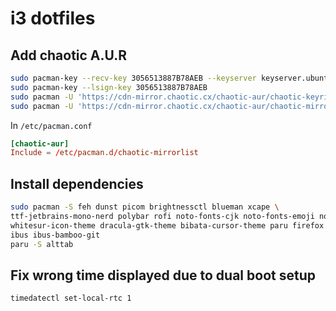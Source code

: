 # i3 dotfiles

## Add chaotic A.U.R

```bash
sudo pacman-key --recv-key 3056513887B78AEB --keyserver keyserver.ubuntu.com
sudo pacman-key --lsign-key 3056513887B78AEB
sudo pacman -U 'https://cdn-mirror.chaotic.cx/chaotic-aur/chaotic-keyring.pkg.tar.zst'
sudo pacman -U 'https://cdn-mirror.chaotic.cx/chaotic-aur/chaotic-mirrorlist.pkg.tar.zst'
```

In `/etc/pacman.conf`

```toml
[chaotic-aur]
Include = /etc/pacman.d/chaotic-mirrorlist
```

## Install dependencies

```bash
sudo pacman -S feh dunst picom brightnessctl blueman xcape \
ttf-jetbrains-mono-nerd polybar rofi noto-fonts-cjk noto-fonts-emoji noto-fonts \
whitesur-icon-theme dracula-gtk-theme bibata-cursor-theme paru firefox \
ibus ibus-bamboo-git
paru -S alttab
```

## Fix wrong time displayed due to dual boot setup

```bash
timedatectl set-local-rtc 1
```
